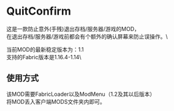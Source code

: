 # QuitConfirm
这是一款防止意外(手残)退出存档/服务器/游戏的MOD，\
在退出存档/服务器/游戏前都会有个额外的确认屏幕来防止误操作。\

当前MOD的最新稳定版本为：1.1\
支持的Fabric版本是1.16.4-1.14\

## 使用方式

该MOD需要FabricLoader以及ModMenu（1.2及其以后版本）\
将MOD丢入客户端MODS文件夹内即可。
